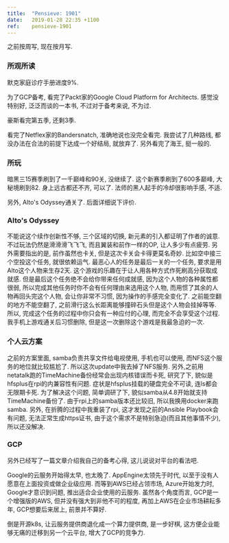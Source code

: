 ```yaml
---
title:  "Pensieve: 1901"
date:   2019-01-28 22:35 +1100
ref:    pensieve-1901
---
```


之前按周写, 现在按月写.

### 所观所读

默克家庭诊疗手册进度9%.

为了GCP备考, 看完了Packt家的Google Cloud Platform for Architects. 感觉没特别好, 泛泛而谈的一本书, 不过对于备考来说, 不为过.

豪斯看完第五季, 还剩3季.

看完了Netflex家的Bandersnatch, 准确地说也没完全看完. 我尝试了几种路线, 都没办法在合法的前提下达成一个好结局, 就放弃了. 另外看完了海王, 挺一般的.

### 所玩

暗黑三15赛季刷到了一千巅峰和90关, 没继续了. 这个新赛季刷到了600多巅峰, 大秘境刷到82. 身上远古都还不齐, 可以了. 法师的黑人起手的冷却很影响手感, 不适.

另外, Alto's Odyssey通关了. 后面详细说下评价.

### Alto's Odyssey

不能说这个续作创新性不够, 三个区域的切换, 新元素的引入都证明了作者的诚意. 不过玩法仍然是滑滑滑飞飞飞, 而且翼装和前作一样的OP, 让人多少有点疲劳. 另外需要指出的是, 前作虽然也卡关, 但是这次卡关会卡得更莫名奇妙. 比如空中接三个空投这个任务, 就很依赖运气. 最恶心人的任务是最后一关的一个任务, 要求是用Alto这个人物来生存2天. 这个游戏的乐趣在于让人用各种方式作死刷高分获取成就感. 但是最后这个任务绝不会给你带来任何成就感, 因为这个人物的各种属性都很弱, 所以完成其他任务时你不会有任何理由来选用这个人物, 而用惯了其余的人物再回头完这个人物, 会让你非常不习惯, 因为操作的手感完全变化了. 之前能空翻的地方不能空翻了, 之前滑行这么长距离能够撞碎石头但是这个人物会挂掉等等. 所以, 完成这个任务的过程中你只会有一种应付的心理, 而完全不会享受这个过程. 我手机上游戏通关后习惯删除, 但是这一次删除这个游戏是我最急迫的一次.

### 个人云方案

之前的方案里面, samba负责共享文件给电视使用, 手机也可以使用, 而NFS这个服务的地位就比较尴尬了. 所以这次update中我去掉了NFS服务. 另外,之前用netatalk跑的TimeMachine备份经常会出现内核错误而卡死, 研究了下, 貌似是hfsplus在rpi的内兼容性有问题. 症状是hfsplus挂载的硬盘完全不可读, 连ls都会无限期卡死. 为了解决这个问题, 简单调研了下, 貌似samba从4.8开始就支持TimeMachine备份了. 由于rpi上的samba版本还比较旧, 所以我换用docker来跑samba. 另外, 在折腾的过程中我重装了rpi, 这才发现之前的Ansible Playbook会有问题, 无法正常生成https证书, 由于这个需求不是特别急迫(而且其他事情不少), 所以还没解决.

### GCP

另外已经写了一篇文章介绍我自己的备考心得, 这儿说说对平台的看法吧.

Google的云服务开始得太早, 也太晚了. AppEngine太领先于时代, 以至于没有人愿意在上面投资或做企业级应用. 而等到AWS已经占领市场, Azure开始发力时, Google才意识到问题, 推出适合企业使用的云服务. 虽然各个角度而言, GCP是一个增强版的AWS, 但并没有强大到非他不可的程度, 再加上AWS在企业市场耕耘多年, GCP想要后来居上, 前景并不算好.

倒是开源k8s, 让云服务提供商退化成一个算力提供商, 是一步好棋, 这方便企业能够无痛的迁移到另一个云平台, 增大了GCP的竞争力.
